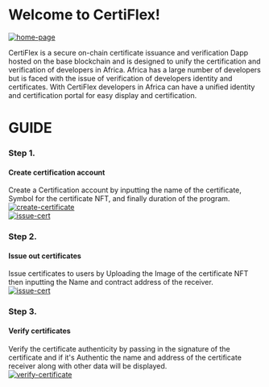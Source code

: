 ﻿# Welcome to CertiFlex!

<a href="https://ibb.co/c1CZk24"><img src="https://i.ibb.co/pxRMb4Y/home-page.png" alt="home-page" border="0" /></a>

CertiFlex is a secure on-chain certificate issuance and verification Dapp hosted on the base blockchain and is designed to unify the certification and verification of developers in Africa. Africa has a large number of developers but is faced with the issue of verification of developers identity and certificates. With CertiFlex developers in Africa can have a unified identity and certification portal for easy display and certification.


# GUIDE

### Step 1.
#### Create certification account
Create a Certification account by inputting the name of the certificate, Symbol for the certificate NFT, and finally duration of the program.
<br/>
<a href="https://ibb.co/vcpRHvj"><img src="https://i.ibb.co/GdyN035/create-certificate.png" alt="create-certificate" border="0" /></a>
<br/>
<a href="https://ibb.co/DVkv5WD"><img src="https://i.ibb.co/C1vYh85/issue-cert.png" alt="issue-cert" border="0" /></a>

### Step 2.
#### Issue out certificates
Issue certificates to users by Uploading the Image of the certificate NFT then inputting the Name and contract address of the receiver.
<br/>
<a href="https://ibb.co/DVkv5WD"><img src="https://i.ibb.co/C1vYh85/issue-cert.png" alt="issue-cert" border="0" /></a>

### Step 3.
#### Verify certificates
Verify the certificate authenticity by passing in the signature of the certificate and if it's Authentic the name and address of the certificate receiver along with other data will be displayed.
<br/>
<a href="https://ibb.co/CKvbndP"><img src="https://i.ibb.co/0yZCfNs/verify-certificate.png" alt="verify-certificate" border="0" /></a>
